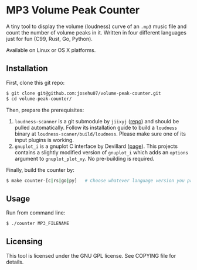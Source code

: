 # MP3 Volume Peak Counter

A tiny tool to display the volume (loudness) curve of an `.mp3` music file and count the number of volume peaks in it. Written in four different languages just for fun (C99, Rust, Go, Python).

Available on Linux or OS X platforms.


## Installation

First, clone this git repo:

```bash
$ git clone git@github.com:josehu07/volume-peak-counter.git
$ cd volume-peak-counter/
```

Then, prepare the prerequisites:

1. `loudness-scanner` is a git submodule by `jiixyj` ([repo](https://github.com/jiixyj/loudness-scanner)) and should be pulled automatically. Follow its installation guide to build a `loudness` binary at `loudness-scaner/build/loudness`. Please make sure one of its input plugins is working.
2. `gnuplot_i` is a gnuplot C interface by Devillard ([page](http://ndevilla.free.fr/gnuplot/gnuplot_i/)). This projects contains a slightly modified version of `gnuplot_i` which adds an `options` argument to `gnuplot_plot_xy`. No pre-building is required.

Finally, build the counter by:

```bash
$ make counter-[c|rs|go|py]   # Choose whatever language version you prefer.
```


## Usage

Run from command line:

```bash
$ ./counter MP3_FILENAME
```


## Licensing

This tool is licensed under the GNU GPL license. See COPYING file for details.
